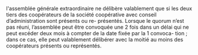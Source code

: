 l'assemblée générale extraordinaire ne délibère valablement que si les deux tiers des coopérateurs de la société coopérative avec conseil d’administration sont présents ou re- présentés.
Lorsque le quorum n’est pas réuni, l’assemblée peut être convoquée une 2 fois dans un délai qui ne peut excéder deux mois à compter de la date fixée par la 1 convoca- tion ; dans ce cas, elle peut valablement délibérer avec la moitié au moins des coopérateurs présents ou représentés.